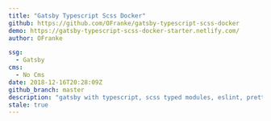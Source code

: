 ```yaml
---
title: "Gatsby Typescript Scss Docker"
github: https://github.com/OFranke/gatsby-typescript-scss-docker
demo: https://gatsby-typescript-scss-docker-starter.netlify.com/
author: OFranke

ssg:
  - Gatsby
cms:
  - No Cms
date: 2018-12-16T20:28:09Z
github_branch: master
description: "gatsby with typescript, scss typed modules, eslint, prettier & husky, docker"
stale: true
---
```

